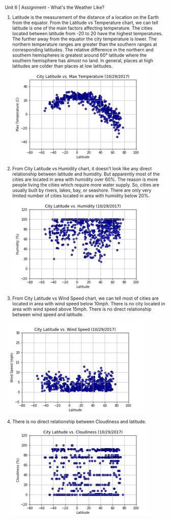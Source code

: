 
Unit 6 | Assignment - What's the Weather Like?

1.	Latitude is the measurement of the distance of a location on the Earth from the equator. From the Latitude vs Temperature chart, we can tell latitude is one of the main factors affecting temperature. The cities located between latitude from -20 to 20 have the highest temperatures. The further away from the equator the city temperature is lower. The northern temperature ranges are greater than the southern ranges at corresponding latitudes. The relative difference in the northern and southern hemispheres is greatest around 60° latitude where the southern hemisphere has almost no land. In general, places at high latitudes are colder than places at low latitudes.
![picture](Temperature_to_Latitude.png)
                   
2.	From City Latitude vs Humidity chart, it doesn’t look like any direct relationship between latitude and humidity.  But apparently most of the cities are located in area with humidity over 60%. The reason is more people living the cities which require more water supply. So, cities are usually built by rivers, lakes, bay, or seashore. There are only very limited number of cities located in area with humidity below 20%.
![picture](Humidity_to_Latitude.png)

3.	From City Latitude vs Wind Speed chart, we can tell most of cities are located in area with wind speed below 10mph. There is no city located in area with wind speed above 15mph. There is no direct relationship between wind speed and latitude. 

![picture](Wind_Speed_to_Latitude.png)

4. There is no direct relationship between Cloudiness and latitude.
![picture](Cloudiness_to_Latitude.png)

